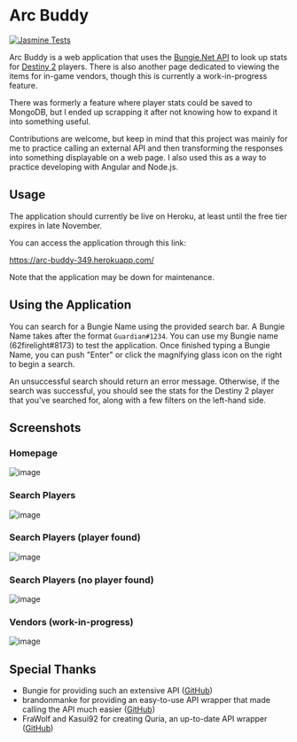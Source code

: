 # Arc Buddy
[![Jasmine Tests](https://github.com/62firelight/ArcBuddy-349/actions/workflows/main.yml/badge.svg)](https://github.com/62firelight/ArcBuddy-349/actions/workflows/main.yml)

Arc Buddy is a web application that uses the [Bungie.Net API](https://bungie-net.github.io/) to look up stats for [Destiny 2](https://store.steampowered.com/app/1085660/Destiny_2/) players. There is also another page dedicated to viewing the items for in-game vendors, though this is currently a work-in-progress feature.

There was formerly a feature where player stats could be saved to MongoDB, but I ended up scrapping it after not knowing how to expand it into something useful. 

Contributions are welcome, but keep in mind that this project was mainly for me to practice calling an external API and then transforming the responses into something displayable on a web page. I also used this as a way to practice developing with Angular and Node.js. 

## Usage
The application should currently be live on Heroku, at least until the free tier expires in late November.

You can access the application through this link:

https://arc-buddy-349.herokuapp.com/

Note that the application may be down for maintenance.

## Using the Application

You can search for a Bungie Name using the provided search bar. A Bungie Name takes after the format `Guardian#1234`. You can use my Bungie name (62firelight#8173) to test the application. Once finished typing a Bungie Name, you can push "Enter" or click the magnifying glass icon on the right to begin a search. 

An unsuccessful search should return an error message. Otherwise, if the search was successful, you should see the stats for the Destiny 2 player that you've searched for, along with a few filters on the left-hand side.

## Screenshots

### Homepage

![image](https://user-images.githubusercontent.com/54054879/189047757-36e7ae32-7ce2-4254-b781-02696c6ba30c.png)

### Search Players

![image](https://user-images.githubusercontent.com/54054879/189047912-bfc64b9f-fffe-49c6-9df5-289b4033ea76.png)

### Search Players (player found)

![image](https://user-images.githubusercontent.com/54054879/189048005-ad9927bf-ab69-4633-bed8-7eda05f56925.png)

### Search Players (no player found)

![image](https://user-images.githubusercontent.com/54054879/189048080-f986e690-1371-4117-a0b6-a0a2d179c7b5.png)

### Vendors (work-in-progress)

![image](https://user-images.githubusercontent.com/54054879/189048214-ffbea16c-fb3a-443c-beb8-5b40471e4d92.png)

## Special Thanks

* Bungie for providing such an extensive API ([GitHub](https://github.com/Bungie-net/api))
* brandonmanke for providing an easy-to-use API wrapper that made calling the API much easier ([GitHub](https://github.com/brandonmanke/node-destiny-2))
* FraWolf and Kasui92 for creating Quria, an up-to-date API wrapper ([GitHub](https://github.com/FraWolf/quria))

